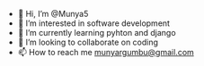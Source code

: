 - 👋 Hi, I’m @Munya5
- 👀 I’m interested in software development
- 🌱 I’m currently learning pyhton and django
- 💞️ I’m looking to collaborate on coding
- 📫 How to reach me munyargumbu@gmail.com

<!---
Munya5/Munya5 is a ✨ special ✨ repository because its `README.md` (this file) appears on your GitHub profile.
You can click the Preview link to take a look at your changes.
--->
